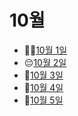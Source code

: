 # 10월

- 👩‍🍳[10월 1일](10.1.md)
- 😔[10월 2일](10.2.md)
- 🥵[10월 3일](10.3.md)
- 🌟[10월 4일](10.4.md)
- 🌲[10월 5일](10.5.md)
